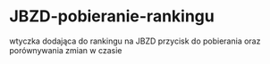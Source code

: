 # JBZD-pobieranie-rankingu
wtyczka dodająca do rankingu na JBZD przycisk do pobierania oraz porównywania zmian w czasie
